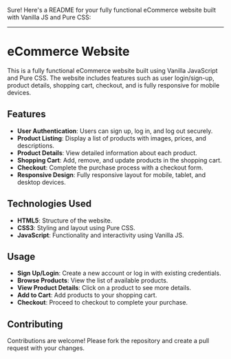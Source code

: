Sure! Here's a README for your fully functional eCommerce website built with Vanilla JS and Pure CSS:

---

# eCommerce Website

This is a fully functional eCommerce website built using Vanilla JavaScript and Pure CSS. The website includes features such as user login/sign-up, product details, shopping cart, checkout, and is fully responsive for mobile devices.

## Features

- **User Authentication**: Users can sign up, log in, and log out securely.
- **Product Listing**: Display a list of products with images, prices, and descriptions.
- **Product Details**: View detailed information about each product.
- **Shopping Cart**: Add, remove, and update products in the shopping cart.
- **Checkout**: Complete the purchase process with a checkout form.
- **Responsive Design**: Fully responsive layout for mobile, tablet, and desktop devices.

## Technologies Used

- **HTML5**: Structure of the website.
- **CSS3**: Styling and layout using Pure CSS.
- **JavaScript**: Functionality and interactivity using Vanilla JS.

## Usage

- **Sign Up/Login**: Create a new account or log in with existing credentials.
- **Browse Products**: View the list of available products.
- **View Product Details**: Click on a product to see more details.
- **Add to Cart**: Add products to your shopping cart.
- **Checkout**: Proceed to checkout to complete your purchase.

## Contributing

Contributions are welcome! Please fork the repository and create a pull request with your changes.
